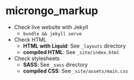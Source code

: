 # microngo_markup

- Check live website with Jekyll
  - `bundle && jekyll serve`
- Check HTML
  - **HTML with Liquid**: See `_layouts` directory
  - **compiled HTML**: See `_site/index.html`
- Check stylesheets
  - **SASS**: See `_sass` directory
  - **compiled CSS**: See `_site/assets/main.css`
